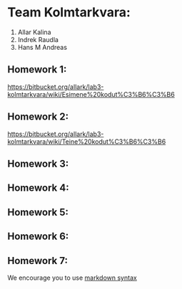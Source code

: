 # Team Kolmtarkvara:
1. Allar Kalina
2. Indrek Raudla
3. Hans M Andreas

## Homework 1:
<https://bitbucket.org/allark/lab3-kolmtarkvara/wiki/Esimene%20kodut%C3%B6%C3%B6> 

## Homework 2:
<https://bitbucket.org/allark/lab3-kolmtarkvara/wiki/Teine%20kodut%C3%B6%C3%B6>

## Homework 3:
<Links to the solution>

## Homework 4:
<Links to the solution>

## Homework 5:
<Links to the solution>

## Homework 6:
<Links to the solution>

## Homework 7:
<Links to the solution>

We encourage you to use [markdown syntax](https://confluence.atlassian.com/bitbucketserver/markdown-syntax-guide-776639995.html)
